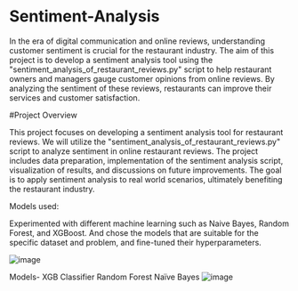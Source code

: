 # Sentiment-Analysis

In the era of digital communication and online reviews, understanding customer sentiment is crucial for the restaurant industry. The aim of this project is to develop a sentiment analysis tool using the "sentiment_analysis_of_restaurant_reviews.py" script to help restaurant owners and managers gauge customer opinions from online reviews. By analyzing the sentiment of these reviews, restaurants can improve their services and customer satisfaction.


#Project Overview

This project focuses on developing a sentiment analysis tool for restaurant reviews. We will utilize the "sentiment_analysis_of_restaurant_reviews.py" script to analyze sentiment in online restaurant reviews. The project includes data preparation, implementation of the sentiment analysis script, visualization of results, and discussions on future improvements. The goal is to apply sentiment analysis to real world scenarios, ultimately benefiting the restaurant industry.

Models used:

Experimented with different machine learning such as Naive Bayes, Random Forest, and XGBoost. And chose the models that are suitable for the specific dataset and problem, and fine-tuned their hyperparameters.

![image](https://github.com/paru02/Sentiment-Analysis/assets/109907700/77042492-c5d9-43b6-b22b-496ce839d95b)


Models- 
XGB Classifier
Random Forest 
Naïve Bayes
![image](https://github.com/paru02/Sentiment-Analysis/assets/109907700/d3bc9ac1-8ad9-43d8-b350-e16521e078d2)

